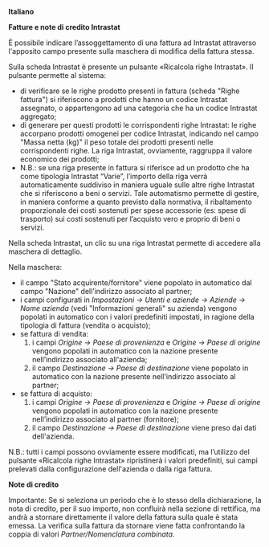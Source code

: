 **Italiano**

**Fatture e note di credito Intrastat**

È possibile indicare l’assoggettamento di una fattura ad Intrastat attraverso l'apposito
campo presente sulla maschera di modifica della fattura stessa.

Sulla scheda Intrastat è presente un pulsante «Ricalcola righe Intrastat». Il pulsante
permette al sistema:

- di verificare se le righe prodotto presenti in fattura (scheda "Righe fattura") si
  riferiscono a prodotti che hanno un codice Intrastat assegnato, o appartengono ad una
  categoria che ha un codice Intrastat aggregato;
- di generare per questi prodotti le corrispondenti righe Intrastat: le righe accorpano
  prodotti omogenei per codice Intrastat, indicando nel campo "Massa netta (kg)" il peso
  totale dei prodotti presenti nelle corrispondenti righe. La riga Intrastat,
  ovviamente, raggruppa il valore economico dei prodotti;
- N.B.: se una riga presente in fattura si riferisce ad un prodotto che ha come
  tipologia Intrastat “Varie”, l’importo della riga verrà automaticamente suddiviso in
  maniera uguale sulle altre righe Intrastat che si riferiscono a beni o servizi. Tale
  automatismo permette di gestire, in maniera conforme a quanto previsto dalla
  normativa, il ribaltamento proporzionale dei costi sostenuti per spese accessorie (es:
  spese di trasporto) sui costi sostenuti per l’acquisto vero e proprio di beni o
  servizi.

Nella scheda Intrastat, un clic su una riga Intrastat permette di accedere alla maschera
di dettaglio.

Nella maschera:

- il campo "Stato acquirente/fornitore" viene popolato in automatico dal campo "Nazione"
  dell’indirizzo associato al partner;
- i campi configurati in _Impostazioni → Utenti e aziende → Aziende → Nome azienda_
  (vedi "Informazioni generali" su azienda) vengono popolati in automatico con i valori
  predefiniti impostati, in ragione della tipologia di fattura (vendita o acquisto);
- se fattura di vendita:
  1.  i campi _Origine → Paese di provenienza_ e _Origine → Paese di origine_ vengono
      popolati in automatico con la nazione presente nell’indirizzo associato
      all'azienda;
  2.  il campo _Destinazione → Paese di destinazione_ viene popolato in automatico con
      la nazione presente nell'indirizzo associato al partner;
- se fattura di acquisto:
  1.  i campi _Origine → Paese di provenienza_ e _Origine → Paese di origine_ vengono
      popolati in automatico con la nazione presente nell’indirizzo associato al partner
      (fornitore);
  2.  il campo _Destinazione → Paese di destinazione_ viene preso dai dati dell'azienda.

N.B.: tutti i campi possono ovviamente essere modificati, ma l’utilizzo del pulsante
«Ricalcola righe Intrastat» ripristinerà i valori predefiniti, sui campi prelevati dalla
configurazione dell'azienda o dalla riga fattura.

**Note di credito**

Importante: Se si seleziona un periodo che è lo stesso della dichiarazione, la nota di
credito, per il suo importo, non confluirà nella sezione di rettifica, ma andrà a
stornare direttamente il valore della fattura sulla quale è stata emessa. La verifica
sulla fattura da stornare viene fatta confrontando la coppia di valori
_Partner/Nomenclatura combinata_.
